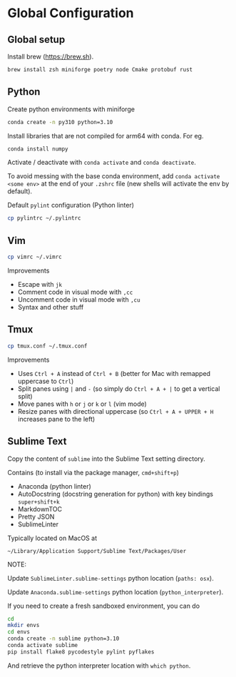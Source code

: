 # Global Configuration

## Global setup

Install brew (https://brew.sh).

```bash
brew install zsh miniforge poetry node Cmake protobuf rust
```

## Python

Create python environments with miniforge

```bash
conda create -n py310 python=3.10
```

Install libraries that are not compiled for arm64 with conda. For eg.

```bash
conda install numpy
```

Activate / deactivate with `conda activate` and `conda deactivate`.

To avoid messing with the base conda environment, add `conda activate <some env>` at the end of your `.zshrc` file (new shells will activate the env by default).


Default `pylint` configuration (Python linter)

```bash
cp pylintrc ~/.pylintrc
```

## Vim

```bash
cp vimrc ~/.vimrc
```

Improvements
- Escape with `jk`
- Comment code in visual mode with `,cc`
- Uncomment code in visual mode with `,cu`
- Syntax and other stuff


## Tmux

```bash
cp tmux.conf ~/.tmux.conf
```

Improvements
- Uses `Ctrl + A` instead of `Ctrl + B` (better for Mac with remapped uppercase to `Ctrl`)
- Split panes using `|` and `-` (so simply do `Ctrl + A + |` to get a vertical split)
- Move panes with `h` or `j` or `k` or `l` (vim mode)
- Resize panes with directional uppercase (so `Ctrl + A + UPPER + H` increases pane to the left)


## Sublime Text

Copy the content of `sublime` into the Sublime Text setting directory.

Contains (to install via the package manager, `cmd+shift+p`)
- Anaconda (python linter)
- AutoDocstring (docstring generation for python) with key bindings `super+shift+k`
- MarkdownTOC
- Pretty JSON
- SublimeLinter

Typically located on MacOS at

```
~/Library/Application Support/Sublime Text/Packages/User
```

NOTE:

Update `SublimeLinter.sublime-settings` python location (`paths: osx`).

Update `Anaconda.sublime-settings` python location (`python_interpreter`).

If you need to create a fresh sandboxed environment, you can do

```bash
cd
mkdir envs
cd envs
conda create -n sublime python=3.10
conda activate sublime
pip install flake8 pycodestyle pylint pyflakes
```

And retrieve the python interpreter location with `which python`.

